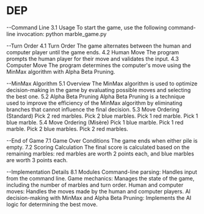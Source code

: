 # DEP

--Command Line
3.1 Usage
To start the game, use the following command-line invocation:
python marble_game.py <num-red> <num-blue> <version> <first-player>

--Turn Order
4.1 Turn Order
The game alternates between the human and computer player until the game ends.
4.2 Human Move
The program prompts the human player for their move and validates the input.
4.3 Computer Move
The program determines the computer's move using the MinMax algorithm with Alpha Beta Pruning.

--MinMax Algorithm
5.1 Overview
The MinMax algorithm is used to optimize decision-making in the game by evaluating possible moves and selecting the best one.
5.2 Alpha Beta Pruning
Alpha Beta Pruning is a technique used to improve the efficiency of the MinMax algorithm by eliminating branches that cannot influence the final decision.
5.3 Move Ordering (Standard)
Pick 2 red marbles.
Pick 2 blue marbles.
Pick 1 red marble.
Pick 1 blue marble.
5.4 Move Ordering (Misère)
Pick 1 blue marble.
Pick 1 red marble.
Pick 2 blue marbles.
Pick 2 red marbles.

--End of Game
7.1 Game Over Conditions
The game ends when either pile is empty.
7.2 Scoring Calculation
The final score is calculated based on the remaining marbles: red marbles are worth 2 points each, and blue marbles are worth 3 points each.

--Implementation Details
8.1 Modules
Command-line parsing: Handles input from the command line.
Game mechanics: Manages the state of the game, including the number of marbles and turn order.
Human and computer moves: Handles the moves made by the human and computer players.
AI decision-making with MinMax and Alpha Beta Pruning: Implements the AI logic for determining the best move.
